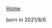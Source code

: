 <head>
	<meta charset="utf-8"/>
	<link rel="stylesheet" type="text/css" href="styleone.css">
</head>
<p><a href="Home.html">Home</a></p>
<p>born in 2021/8/6</p>
